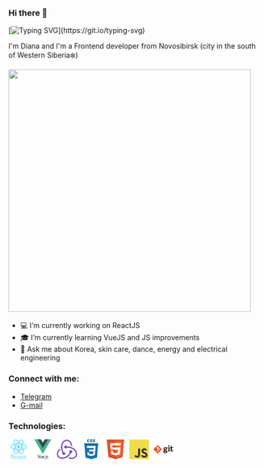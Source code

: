 ### Hi there 👋
[![Typing SVG](https://readme-typing-svg.herokuapp.com?size=24&width=600&lines=Welcome+To+Diana348's+Github+Profile..)](https://git.io/typing-svg)

I'm Diana and I'm a Frontend developer from Novosibirsk (city ​​in the south of Western Siberia❄️)

<div id="header" align="start">
  <img src="https://user-images.githubusercontent.com/74038190/212745723-c7c386dc-108c-4a50-9c76-0f90afb2c0fa.gif" width="480" height="480"/>
</div>

- 💻 I’m currently working on ReactJS
- 🎓 I’m currently learning VueJS and JS improvements
- 💬 Ask me about Korea, skin care, dance, energy and electrical engineering

 ### Connect with me:
  - <a href="https://t.me/Diana_2830" target="blank">Telegram</a>
  - <a href="popovad30@gmail.com" target="blank">G-mail</a>

  ### Technologies:
<div>
  <img src="https://github.com/devicons/devicon/blob/master/icons/react/react-original-wordmark.svg" title="React" alt="React" width="40" height="40"/>&nbsp;
  <img src="https://github.com/devicons/devicon/blob/master/icons/vuejs/vuejs-original-wordmark.svg" title="Vuejs" alt="React" width="40" height="40"/>&nbsp;
  <img src="https://github.com/devicons/devicon/blob/master/icons/redux/redux-original.svg" title="Redux" alt="Redux " width="40" height="40"/>&nbsp;
  <img src="https://github.com/devicons/devicon/blob/master/icons/css3/css3-plain-wordmark.svg"  title="CSS3" alt="CSS" width="40" height="40"/>&nbsp;
  <img src="https://github.com/devicons/devicon/blob/master/icons/html5/html5-original.svg" title="HTML5" alt="HTML" width="40" height="40"/>&nbsp;
  <img src="https://github.com/devicons/devicon/blob/master/icons/javascript/javascript-original.svg" title="JavaScript" alt="JavaScript" width="40" height="40"/>&nbsp;
  <img src="https://github.com/devicons/devicon/blob/master/icons/git/git-original-wordmark.svg" title="Git" **alt="Git" width="40" height="40"/>
</div>
